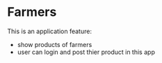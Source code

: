 # Farmers

This is an application feature:
- show products of farmers
- user can login and post thier product in this app
